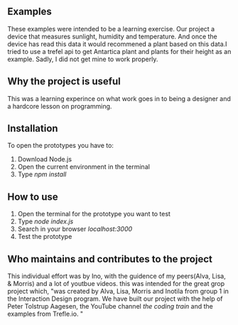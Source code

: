 ## Examples
These examples were intended to be a learning exercise. Our project a device that measures sunlight, humidity and temperature. And once the device has read this data it would recommened a plant based on this data.I tried to use a trefel api to get Antartica plant and plants for their height as an example. Sadly, I did not get mine to work properly.

## Why the project is useful 
This was a learning experince on what work goes in to being a designer and a hardcore lesson on programming.

## Installation 
To open the prototypes you have to:
1. Download Node.js
2. Open the current environment in the terminal
3. Type _npm install_

## How to use
1. Open the terminal for the prototype you want to test
2. Type _node index.js_
3. Search in your browser _localhost:3000_ 
4. Test the prototype

## Who maintains and contributes to the project
This individual effort was by Ino, with  the guidence of my peers(Alva, Lisa, & Morris) and a lot of youtbue videos. this was intended for the great grop project which, "was created by Alva, Lisa, Morris and Inotila from group 1 in the Interaction Design program. 
We have built our project with the help of Peter Tolstrup Aagesen, the YouTube channel _the coding train_ and the examples from Trefle.io. "